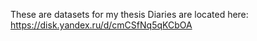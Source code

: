 These are datasets for my thesis 
Diaries are located here: https://disk.yandex.ru/d/cmCSfNq5qKCbOA 
